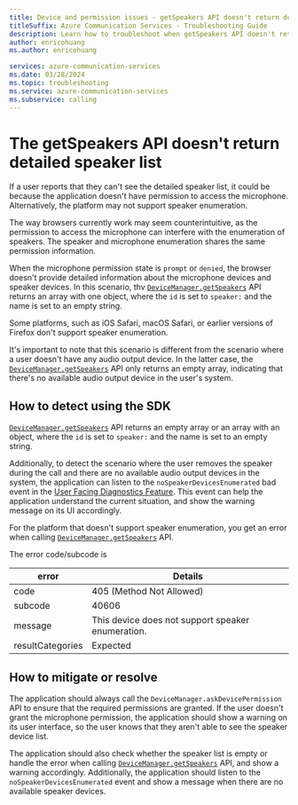 ```yaml
---
title: Device and permission issues - getSpeakers API doesn't return detailed speaker list
titleSuffix: Azure Communication Services - Troubleshooting Guide
description: Learn how to troubleshoot when getSpeakers API doesn't return detailed speaker list.
author: enricohuang
ms.author: enricohuang

services: azure-communication-services
ms.date: 03/28/2024
ms.topic: troubleshooting
ms.service: azure-communication-services
ms.subservice: calling
---
```


# The getSpeakers API doesn't return detailed speaker list
If a user reports that they can't see the detailed speaker list, it could be because the application doesn't have permission to access the microphone.
Alternatively, the platform may not support speaker enumeration.

The way browsers currently work may seem counterintuitive, as the permission to access the microphone can interfere with the enumeration of speakers.
The speaker and microphone enumeration shares the same permission information.

When the microphone permission state is `prompt` or `denied`, the browser doesn't provide detailed information about the microphone devices and speaker devices.
In this scenario, thv [`DeviceManager.getSpeakers`](/javascript/api/azure-communication-services/@azure/communication-calling/devicemanager?view=azure-communication-services-js#@azure-communication-calling-devicemanager-getspeakers) API returns an array with one object, where the `id` is set to `speaker:` and the name is set to an empty string.

Some platforms, such as iOS Safari, macOS Safari, or earlier versions of Firefox don't support speaker enumeration.

It's important to note that this scenario is different from the scenario where a user doesn't have any audio output device.
In the latter case, the [`DeviceManager.getSpeakers`](/javascript/api/azure-communication-services/@azure/communication-calling/devicemanager?view=azure-communication-services-js#@azure-communication-calling-devicemanager-getspeakers) API only returns an empty array, indicating that there's no available audio output device in the user's system.

## How to detect using the SDK
[`DeviceManager.getSpeakers`](/javascript/api/azure-communication-services/@azure/communication-calling/devicemanager?view=azure-communication-services-js#@azure-communication-calling-devicemanager-getspeakers) API returns an empty array or an array with an object, where  the `id` is set to `speaker:` and the name is set to an empty string.

Additionally, to detect the scenario where the user removes the speaker during the call and there are no available audio output devices in the system, the application can listen to the `noSpeakerDevicesEnumerated` bad event in the [User Facing Diagnostics Feature](../../../../concepts/voice-video-calling/user-facing-diagnostics.md). This event can help the application understand the current situation, and show the warning message on its UI accordingly.

For the platform that doesn't support speaker enumeration, you get an error when calling [`DeviceManager.getSpeakers`](/javascript/api/azure-communication-services/@azure/communication-calling/devicemanager?view=azure-communication-services-js#@azure-communication-calling-devicemanager-getspeakers) API.

The error code/subcode is

| error            | Details                                               |
|------------------|-------------------------------------------------------|
| code             | 405 (Method Not Allowed)                              |
| subcode          | 40606                                                 |
| message          | This device does not support speaker enumeration.     |
| resultCategories | Expected                                              |

## How to mitigate or resolve
The application should always call the `DeviceManager.askDevicePermission` API to ensure that the required permissions are granted.
If the user doesn't grant the microphone permission, the application should show a warning on its user interface, so the user knows that they aren't able to see the speaker device list.

The application should also check whether the speaker list is empty or handle the error when calling [`DeviceManager.getSpeakers`](/javascript/api/azure-communication-services/@azure/communication-calling/devicemanager?view=azure-communication-services-js#@azure-communication-calling-devicemanager-getspeakers) API, and show a warning accordingly.
Additionally, the application should listen to the `noSpeakerDevicesEnumerated` event and show a message when there are no available speaker devices.
